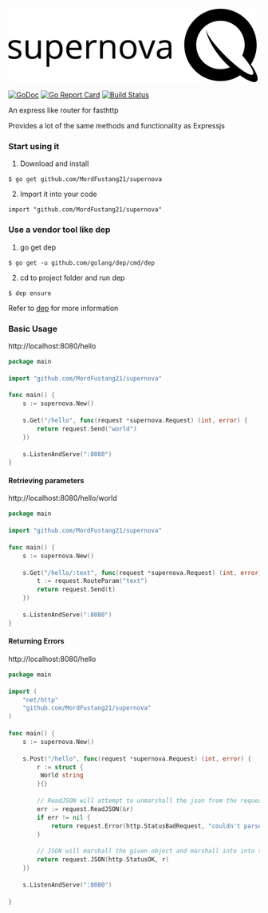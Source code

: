 ![Supernova Logo](https://raw.githubusercontent.com/MordFustang21/supernova-logo/master/supernova_banner.png)

[![GoDoc](https://godoc.org/github.com/MordFustang21/supernova?status.svg)](https://godoc.org/github.com/MordFustang21/supernova)
[![Go Report Card](https://goreportcard.com/badge/github.com/mordfustang21/supernova)](https://goreportcard.com/report/github.com/mordfustang21/supernova)
[![Build Status](https://travis-ci.org/MordFustang21/supernova.svg?branch=v2)](https://travis-ci.org/MordFustang21/supernova)

An express like router for fasthttp

Provides a lot of the same methods and functionality as Expressjs

### Start using it
1. Download and install
```
$ go get github.com/MordFustang21/supernova
```
2. Import it into your code
```
import "github.com/MordFustang21/supernova"
```

### Use a vendor tool like dep
1. go get dep
```
$ go get -u github.com/golang/dep/cmd/dep
```
2. cd to project folder and run dep
```
$ dep ensure
```

Refer to [dep](https://github.com/golang/dep) for more information

### Basic Usage
http://localhost:8080/hello
```go
package main

import "github.com/MordFustang21/supernova"

func main() {
	s := supernova.New()
	
	s.Get("/hello", func(request *supernova.Request) (int, error) {
	    return request.Send("world")
	})
	
	s.ListenAndServe(":8080")
}

```
#### Retrieving parameters
http://localhost:8080/hello/world
```go
package main

import "github.com/MordFustang21/supernova"

func main() {
	s := supernova.New()
	
	s.Get("/hello/:text", func(request *supernova.Request) (int, error) {
		t := request.RouteParam("text")
	    return request.Send(t)
	})
	
	s.ListenAndServe(":8080")
}
```

#### Returning Errors
http://localhost:8080/hello
```go
package main

import (
	"net/http"
	"github.com/MordFustang21/supernova"
)

func main() {
	s := supernova.New()
	
	s.Post("/hello", func(request *supernova.Request) (int, error) {
		r := struct {
		 World string
		}{}
		
		// ReadJSON will attempt to unmarshall the json from the request body into the given struct
		err := request.ReadJSON(&r)
		if err != nil {
		    return request.Error(http.StatusBadRequest, "couldn't parse request", err.Error())
		}
		
		// JSON will marshall the given object and marshall into into the response body
		return request.JSON(http.StatusOK, r)
	})
	
	s.ListenAndServe(":8080")
	
}
```